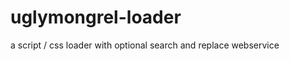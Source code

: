 uglymongrel-loader
==================

a script / css loader with optional search and replace webservice